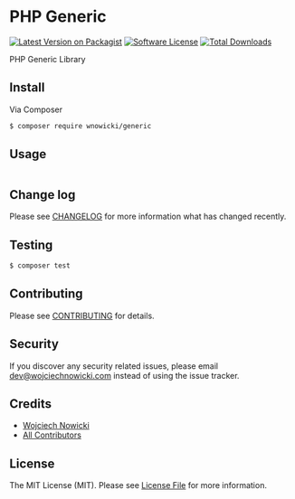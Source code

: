 # PHP Generic

[![Latest Version on Packagist][ico-version]][link-packagist]
[![Software License][ico-license]](LICENSE.md)
[![Total Downloads][ico-downloads]][link-downloads]

PHP Generic Library

## Install

Via Composer

``` bash
$ composer require wnowicki/generic
```

## Usage

``` php

```

## Change log

Please see [CHANGELOG](CHANGELOG.md) for more information what has changed recently.

## Testing

``` bash
$ composer test
```

## Contributing

Please see [CONTRIBUTING](CONTRIBUTING.md) for details.

## Security

If you discover any security related issues, please email dev@wojciechnowicki.com instead of using the issue tracker.

## Credits

- [Wojciech Nowicki][link-author]
- [All Contributors][link-contributors]

## License

The MIT License (MIT). Please see [License File](LICENSE.md) for more information.

[ico-version]: https://img.shields.io/packagist/v/wnowicki/generic.svg?style=flat-square
[ico-license]: https://img.shields.io/badge/license-MIT-brightgreen.svg?style=flat-square
[ico-downloads]: https://img.shields.io/packagist/dt/wnowicki/generic.svg?style=flat-square

[link-packagist]: https://packagist.org/packages/league/generic
[link-downloads]: https://packagist.org/packages/wnowicki/generic
[link-author]: https://github.com/wnowicki
[link-contributors]: ../../contributors
